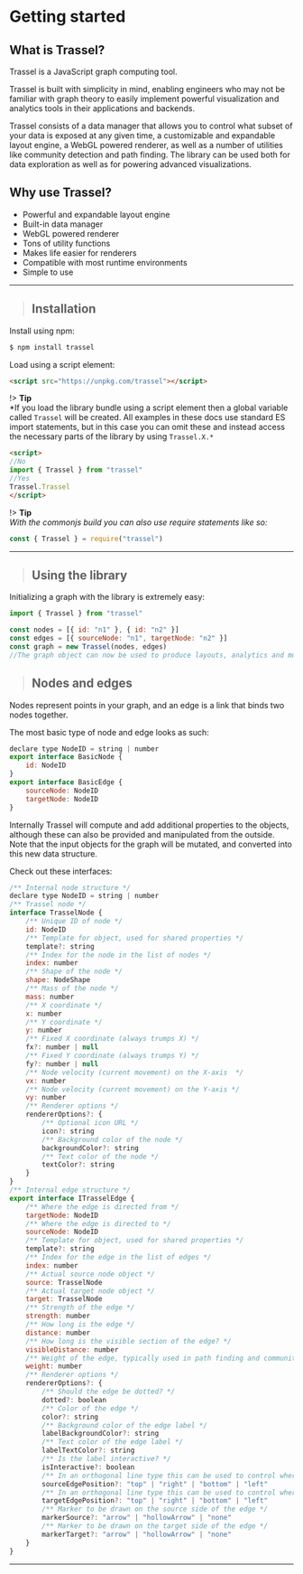 # Getting started

## What is Trassel?

Trassel is a JavaScript graph computing tool.

Trassel is built with simplicity in mind, enabling engineers who may not be familiar with graph theory to easily implement powerful visualization and analytics tools in their applications and backends. 

Trassel consists of a data manager that allows you to control what subset of your data is exposed at any given time, a customizable and expandable layout engine, a WebGL powered renderer, as well as a number of utilities like community detection and path finding. The library can be used both for data exploration as well as for powering advanced visualizations.

## Why use Trassel?
- Powerful and expandable layout engine
- Built-in data manager
- WebGL powered renderer
- Tons of utility functions
- Makes life easier for renderers
- Compatible with most runtime environments
- Simple to use
  
---

> ## Installation

Install using npm:

```bash
$ npm install trassel
```

Load using a script element:
```html
<script src="https://unpkg.com/trassel"></script>
```

!> **Tip**  
*If you load the library bundle using a script element then a global variable called `Trassel` will be created. All examples in these docs use standard ES import statements, but in this case you can omit these and instead access the necessary parts of the library by using `Trassel.X.*`

```html
<script>
//No
import { Trassel } from "trassel"
//Yes
Trassel.Trassel
</script>
```

!> **Tip**  
*With the commonjs build you can also use require statements like so:*
```javascript
const { Trassel } = require("trassel")
```

---

> ## Using the library

Initializing a graph with the library is extremely easy:

```javascript
import { Trassel } from "trassel"

const nodes = [{ id: "n1" }, { id: "n2" }]
const edges = [{ sourceNode: "n1", targetNode: "n2" }]
const graph = new Trassel(nodes, edges)
//The graph object can now be used to produce layouts, analytics and much more.
```

> ## Nodes and edges

Nodes represent points in your graph, and an edge is a link that binds two nodes together.

The most basic type of node and edge looks as such:

```javascript
declare type NodeID = string | number
export interface BasicNode {
	id: NodeID
}
export interface BasicEdge {
	sourceNode: NodeID
	targetNode: NodeID
}
```

Internally Trassel will compute and add additional properties to the objects, although these can also be provided and manipulated from the outside. Note that the input objects for the graph will be mutated, and converted into this new data structure.

Check out these interfaces:
```javascript
/** Internal node structure */
declare type NodeID = string | number
/** Trassel node */
interface TrasselNode {
	/** Unique ID of node */
	id: NodeID
	/** Template for object, used for shared properties */
	template?: string
	/** Index for the node in the list of nodes */
	index: number
	/** Shape of the node */
	shape: NodeShape
	/** Mass of the node */
	mass: number
	/** X coordinate */
	x: number
	/** Y coordinate */
	y: number
	/** Fixed X coordinate (always trumps X) */
	fx?: number | null
	/** Fixed Y coordinate (always trumps Y) */
	fy?: number | null
	/** Node velocity (current movement) on the X-axis  */
	vx: number
	/** Node velocity (current movement) on the Y-axis */
	vy: number
	/** Renderer options */
	rendererOptions?: {
		/** Optional icon URL */
		icon?: string
		/** Background color of the node */
		backgroundColor?: string
		/** Text color of the node */
		textColor?: string
	}
}
/** Internal edge structure */
export interface ITrasselEdge {
	/** Where the edge is directed from */
	targetNode: NodeID
	/** Where the edge is directed to */
	sourceNode: NodeID
	/** Template for object, used for shared properties */
	template?: string
	/** Index for the edge in the list of edges */
	index: number
	/** Actual source node object */
	source: TrasselNode
	/** Actual target node object */
	target: TrasselNode
	/** Strength of the edge */
	strength: number
	/** How long is the edge */
	distance: number
	/** How long is the visible section of the edge? */
	visibleDistance: number
	/** Weight of the edge, typically used in path finding and community computations to determine the significance of the edge */
	weight: number
	/** Renderer options */
	rendererOptions?: {
		/** Should the edge be dotted? */
		dotted?: boolean
		/** Color of the edge */
		color?: string
		/** Background color of the edge label */
		labelBackgroundColor?: string
		/** Text color of the edge label */
		labelTextColor?: string
		/** Is the label interactive? */
		isInteractive?: boolean
		/** In an orthogonal line type this can be used to control where the lines start and end */
		sourceEdgePosition?: "top" | "right" | "bottom" | "left"
		/** In an orthogonal line type this can be used to control where the lines start and end */
		targetEdgePosition?: "top" | "right" | "bottom" | "left"
		/** Marker to be drawn on the source side of the edge */
		markerSource?: "arrow" | "hollowArrow" | "none"
		/** Marker to be drawn on the target side of the edge */
		markerTarget?: "arrow" | "hollowArrow" | "none"
	}
}
```

---
